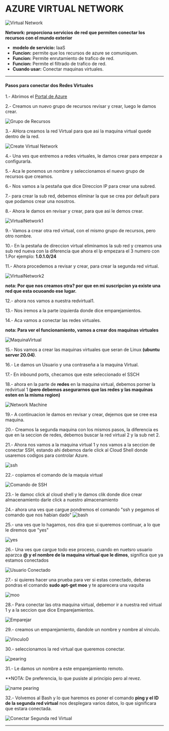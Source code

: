 # AZURE VIRTUAL NETWORK

![Virtual Network](Imagenes\vitualNetwork.png)

**Network: proporciona servicios de red que permiten conectar los recursos con el mundo exterior**

- **modelo de servicio:** IaaS
- **Funcion:** permite que los recursos de azure se comuniquen.
- **Funcion:** Permite enrutamiento de trafico de red.
- **Funcion:** Permite el filtrado de trafico de red.
- **Cuando usar:** Conectar maquinas virtuales.

-----------------------------------------------------------------------

#### Pasos para conectar dos Redes Virtuales

1.- Abrimos el [Portal de Azure](https://portal.azure.com/)

2.- Creamos un nuevo grupo de recursos
revisar y crear, luego le damos crear.

 ![Grupo de Recursos](Imagenes\groupresorurces.JPG)


3.- AHora creamos la red Virtual para que asi la maquina virtual quede dentro de la red.

![Create Virtual Network](Imagenes\redvirtual.JPG)


4.- Una ves que entremos a redes virtuales, le damos crear para empezar a configurarla.

5.- Aca le ponemos un nombre y seleccionamos el nuevo grupo de recursos que creamos.

6.- Nos vamos a la pestaña que dice Direccion IP para crear una subred.

7.- para crear la sub red, debemos eliminar la que se crea por default para que podamos crear una nosotros.

8.- Ahora le damos en revisar y crear, para que asi le demos crear.

![VirtualNetwork1](Imagenes\virtualnetwork1.JPG)

9.- Vamos a crear otra red virtual, con el mismo grupo de recursos, pero otro nombre.

10.- En la pestaña de direccion virtual eliminamos la sub red y creamos una sub red nueva con la diferencia que ahora el Ip empezara el 3 numero con 1.Por ejemplo: **1.0.1.0/24**

11.- Ahora procedemos a revisar y crear, para crear la segunda red virtual.

![VirtualNetwork2](Imagenes\virtualnetwork2.JPG)


**nota: Por que nos creamos otra? por que en mi suscripcion ya existe una red que esta ocuoando ese lugar.**

12.- ahora nos vamos a nuestra redvirtual1.

13.- Nos iremos a la parte izquierda donde dice emparejamientos.

14.- Aca vamos a conectar las redes virtuales.

**nota: Para ver el funcionamiento, vamos a crear dos maquinas virtuales**

![MaquinaVirtual](Imagenes\machine.PNG)

15.- Nos vamos a crear las maquinas virtuales que seran de Linux **(ubuntu server 20.04)**.

16.- Le damos un Usuario y una contraseña a la maquina Virtual.

17.- En inbound ports, checamos que este seleccionado el SSCH

18.- ahora en la parte de **redes** en la maquina virtual, debemos porner la redvirtual 1 **(pero debemos asegurarnos que las redes y las maquinas esten en la misma region)**

![Network Machine](Imagenes\networkmachine.JPG)

19.- A continuacion le damos en revisar y crear, dejemos que se cree esa maquina.

20.- Creamos la segunda maquina con los mismos pasos, la diferencia es que en la seccion de redes, debemos buscar la red virtual 2 y la sub net 2.

21.- Ahora nos vamos a la maquina virtual 1 y nos vamos a la seccion de conectar SSH, estando ahi debemos darle click al Cloud Shell donde usaremos codigos para controlar Azure.

![ssh](Imagenes\ssh.JPG)

22.- copiamos el comando de la maquia virtual

![Comando de SSH](Imagenes\shellssh.JPG)

23.- le damoc click al cloud shell y le damos clik donde dice crear almacenamiento darle click a nuestro almacenamiento

24.- ahora una ves que cargue pondremos el comando "ssh y pegamos el comando que nos habian dado"
![bash](Imagenes\bash.JPG)

25.- una ves que lo hagamos, nos dira que si queremos continuar, a lo que le diremos que "yes"

![yes](Imagenes\yes.JPG)

26.- Una ves que cargue todo ese proceso, cuando en nuetsro usuario aparzca **@ y el nombre de la maquina virtual que le dimos**, significa que ya estamos conectados

![Usuario Conectado](Imagenes\usuarioubuntu.JPG)


27.- si quieres hacer una prueba para ver si estas conectado, deberas pondras el comando **sudo apt-get moo** y te aparecera una vaquita

![moo](Imagenes\moo.JPG)

28.- Para conectar las otra maquina virtual, debemor ir a nuestra red virtual 1 y a la seccion que dice Emparejamientos.

![Emparejar](Imagenes\pearing.JPG)

29.- creamos un emparejamiento, dandole un nombre y nombre al vinculo.

![Vinculo0](Imagenes\linknamepeering.JPG)

30.- seleccionamos la red virtual que queremos conectar.

![pearing](Imagenes\virtualconection.JPG)

31.- Le damos un nombre a este emparejamiento remoto.

**NOTA: De preferencia, lo que pusiste al principio pero al revez.

![name pearing](Imagenes\remotepeering.JPG)

32.- Volvemos al Bash y lo que haremos es poner el comando **ping y el ID de la segunda red virtual** nos desplegara varios datos, lo que significara que estara conectada.

![Conectar Segunda red Virtual](Imagenes\porfinconectado.JPG)


----------------------------------------------------------------------------------
